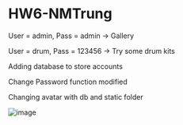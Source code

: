 # HW6-NMTrung

User = admin, Pass = admin -> Gallery

User = drum, Pass = 123456 -> Try some drum kits

Adding database to store accounts

Change Password function modified

Changing avatar with db and static folder

![image](https://user-images.githubusercontent.com/83900905/130608262-60c22de8-4bd4-49ce-a6cb-1c084957b7fc.png)

